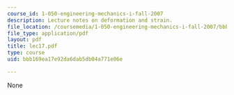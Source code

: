 ```yaml
---
course_id: 1-050-engineering-mechanics-i-fall-2007
description: Lecture notes on deformation and strain.
file_location: /coursemedia/1-050-engineering-mechanics-i-fall-2007/bbb169ea17e92da6dab5db04a771e06e_lec17.pdf
file_type: application/pdf
layout: pdf
title: lec17.pdf
type: course
uid: bbb169ea17e92da6dab5db04a771e06e

---
```

None